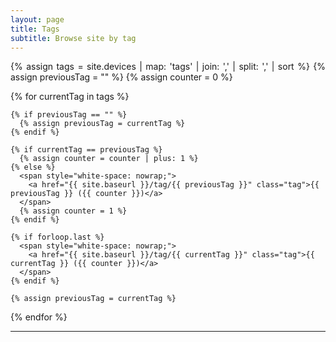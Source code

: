 ```yaml
---
layout: page
title: Tags
subtitle: Browse site by tag
---
```


<div class="home">
  <p class="post-meta" style="text-align: justify;">
  {% assign tags =  site.devices | map: 'tags' | join: ',' | split: ',' | sort %}
  {% assign previousTag = "" %}
  {% assign counter = 0 %}

  {% for currentTag in tags %}

    {% if previousTag == "" %}
      {% assign previousTag = currentTag %}
    {% endif %}

    {% if currentTag == previousTag %}
      {% assign counter = counter | plus: 1 %}
    {% else %}
      <span style="white-space: nowrap;">
        <a href="{{ site.baseurl }}/tag/{{ previousTag }}" class="tag">{{ previousTag }} ({{ counter }})</a>
      </span>
      {% assign counter = 1 %}
    {% endif %}

    {% if forloop.last %}
      <span style="white-space: nowrap;">
        <a href="{{ site.baseurl }}/tag/{{ currentTag }}" class="tag">{{ currentTag }} ({{ counter }})</a>
      </span>
    {% endif %}

    {% assign previousTag = currentTag %}

  {% endfor %}
  </p>
</div>

<hr>
